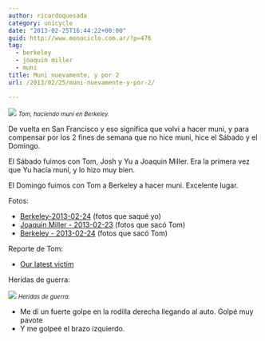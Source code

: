 ```yaml
---
author: ricardoquesada
category: unicycle
date: "2013-02-25T16:44:22+00:00"
guid: http://www.monociclo.com.ar/?p=476
tag:
  - berkeley
  - joaquin miller
  - muni
title: Muni nuevamente, y por 2
url: /2013/02/25/muni-nuevamente-y-por-2/

---
```

![](/images/muni-nuevamente-y-por-2-tom.jpg)
<small>*Tom, haciendo muni en Berkeley.*</small>

De vuelta en San Francisco y eso significa que volvi a hacer muni, y para compensar por los 2 fines de semana que no hice muni, hice el Sábado y el Domingo.

El Sábado fuimos con Tom, Josh y Yu a Joaquin Miller. Era la primera vez que Yu hacía muni, y lo hizo muy bien.

El Domingo fuimos con Tom a Berkeley a hacer muni. Excelente lugar.

Fotos:

- [Berkeley-2013-02-24](https://photos.app.goo.gl/ysLPwLVLwnNa8Ykw9) (fotos que saqué yo)
- [Joaquin Miller - 2013-02-23](http://www.flickr.com/photos/tholub/sets/72157632842480942/ "Joaquin Miller - 2013-02-23") (fotos que sacó Tom)
- [Berkeley - 2013-02-24](http://www.flickr.com/photos/tholub/sets/72157632848745755/with/8506622762/) (fotos que sacó Tom)

Reporte de Tom:

- [Our latest victim](http://berkeleyunicycling.org/2013/02/24/our-latest-victim/)

Heridas de guerra:

![](/images/muni-en-santa-cruz-2-heridas.jpg)
<small>*Heridas de guerra.*</small>

- Me dí un fuerte golpe en la rodilla derecha llegando al auto. Golpé muy pavote
- Y me golpeé el brazo izquierdo.
